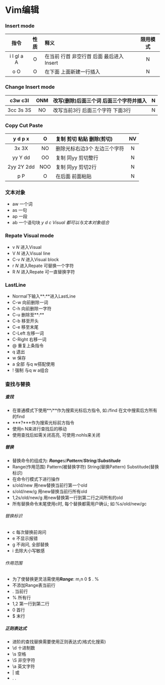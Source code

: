 # Vim编辑

### Insert mode
| 指令 | 性质 | 释义 | 限用模式 |
| :--: | :--: | :-- | :--: |
| i  I  gI  a  A | O | 在当前 行首 非空行首 后面 最后进入Insert | N |
| o  O | O | 在下面 上面新建一行插入 | N |

### Change Insert mode
| c3w  c3l | ONM | 改写(删除)后面三个词 后面三个字符并插入 | N |
| :--: | :--: | :-- | :--: |
| 3cc  3s  3S | NO | 改写当前3行 后面三个字符 下面3行 | N |

### Copy Cut Paste
| y  d  p  x | O | 复制 剪切 粘贴 删除(剪切) | NV |
| :--: | :--: | :-- | :--: |
| 3x  3X | NO | 删除光标右边3个 左边三个字符 | N |
| yy  Y  dd | OO | 复制 同yy 剪切整行 | N |
| 2yy  2Y  2dd | NOO | 复制 同yy 剪切2行 | N |
| p  P | O | 在后面 前面粘贴 | N |

### 文本对象
- aw 一个词
- as 一句
- ap 一段
- ab 一个语句块
*y d c Visual 都可以与文本对象组合*

### Repate Visual mode
- v *N* 进入Visual
- V *N* 进入Visual line
- C-v *N* 进入Visual block
- r *N* 进入Repate 可替换一个字符
- R *N* 进入Repate 可一直替换字符

### LastLine
- Normal下输入**:**进入LastLine
- C-w 向前删除一词
- C-h 向前删除一字符
- C-u 删除至**:**
- C-b 移至开头
- C-e 移至末尾
- C-Left 左移一词
- C-Right 右移一词
- @ 重复上条指令
- q 退出
- w 保存
- a 全部 与q w搭配使用
- ! 强制 与q w a组合

### 查找与替换
##### 查找
- 在普通模式下使用**/**作为搜索光标后方指令, 如:/find 在文中搜索后方所有的find
- ***?***作为搜索光标前方指令
- 使用n N来进行查找后的移动
- 使用查找后如需关闭高亮, 可使用:nohls来关闭
##### 替换
- 替换命令的组成为: ***Range***s/***Pattern***/***String***/***Substitude***
- Range(作用范围) Pattern(被替换字符) String(替换Pattern) Substitude(替换标识)
- 在命令行模式下进行操作
- s/old/new 用new替换当前行第一个old
- s/old/new/g 用new替换当前行所有old
- 1,2s/old/new/g 用new替换第一行到第二行之间所有的old
- 所有替换命令末尾使用c时, 每个替换都需用户确认; 如:%s/old/new/gc
###### 替换标识
- c 每次替换前询问
- e 不显示报错
- g 不询问, 全部替换
- i 去除大小写敏感
###### 作用范围
- 为了使替换更灵活需使用***Range***: m,n 0 $ . %
- 不添加Range表当前行
- . 当前行
- % 所有行
- 1,2 第一行到第二行
- 0 首行
- $ 末行
##### 正则表达式
- 进阶的查找替换需要使用正则表达式(格式化搜索)
- \d 十进制数
- \s 空格
- \S 非空字符
- \a 英文字符
- \| 或
- \. .
